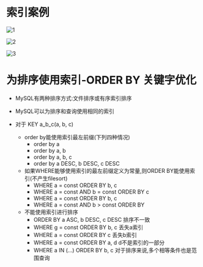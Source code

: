 # 索引案例


![1](https://xiongshengyu-1256692535.cos.ap-beijing.myqcloud.com/photos/1.png)

![2](https://xiongshengyu-1256692535.cos.ap-beijing.myqcloud.com/photos/2.png)

![3](https://xiongshengyu-1256692535.cos.ap-beijing.myqcloud.com/photos/3.png)

# 为排序使用索引-ORDER BY 关键字优化
- MySQL有两种排序方式:文件排序或有序索引排序
- MySQL可以为排序和查询使用相同的索引

- 对于 KEY a_b_c(a, b, c)
    - order by能使用索引最左前缀(下列四种情况)
        - order by a
        - order by a, b
        - order by a, b, c
        - order by a DESC, b DESC, c DESC
    - 如果WHERE能够使用索引的最左前缀定义为常量,则ORDER BY能使用索引(不产生filesort)
        - WHERE a = const ORDER BY b, c
        - WHERE a = const AND b = const ORDER BY c
        - WHERE a = const ORDER BY b, c
        - WHERE a = const AND b > const ORDER BY 
    - 不能使用索引进行排序
        - ORDER BY a ASC, b DESC, c DESC 排序不一致
        - WHERE g = const ORDER BY b, c 丢失a索引
        - WHERE a = const ORDER BY c 丢失b索引
        - WHERE a = const ORDER BY a, d d不是索引的一部分
        - WHERE a IN (...) ORDER BY b, c 对于排序来说,多个相等条件也是范围查询